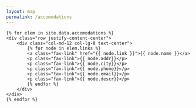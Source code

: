 ```yaml
---
layout: map
permalink: /accomodations
---
```


<div class="container d-flex align-items-center justify-content-center">
<div class="container-fluid">

    {% for elem in site.data.accomodations %}
    <div class="row justify-content-center">
        <div class="col-md-12 col-lg-8 text-center">
            {% for node in elem.links %}
            <a class="fav-link" href="{{ node.link }}">{{ node.name }}</a>
            <p class="fav-link">{{ node.addr}}</p>
            <p class="fav-link">{{ node.city}}</p>
            <p class="fav-link">{{ node.phone}}</p>
            <p class="fav-link">{{ node.email}}</p>
            <p class="fav-link">{{ node.descr}}</p>
            {% endfor %}
        </div>
    </div>
    {% endfor %}


</div>
</div>



<div class="container">
    <div class="row">
        <div class="col-auto"></div>
        <div class="col-map">
            <div id="map"></div>
        </div>
        <!-- Optional: clear the XS cols if their content doesn't match in height -->
        <div class="clearfix visible-xs-block"></div>
        <div class="col"></div>
    </div>
</div>

<script>
    const redIcon = new L.Icon({
      iconUrl:
        "https://raw.githubusercontent.com/pointhi/leaflet-color-markers/master/img/marker-icon-2x-red.png",
      shadowUrl:
        "https://cdnjs.cloudflare.com/ajax/libs/leaflet/0.7.7/images/marker-shadow.png",
      iconSize: [25, 41],
      iconAnchor: [12, 41],
      popupAnchor: [1, -34],
      shadowSize: [41, 41]
    });
    var map = L.map('map').setView([32.84404, -117.27534], 15);
    L.tileLayer('https://tile.openstreetmap.org/{z}/{x}/{y}.png', {
        maxZoom: 19,
        attribution: '&copy; <a href="http://www.openstreetmap.org/copyright">OpenStreetMap</a>'
    }).addTo(map);
    var reception = L.marker([32.8445548, -117.2779950], {icon: redIcon}).bindPopup("Museum of Contemporary Art").addTo(map);
    var church = L.marker([32.8439363, -117.2730929],{icon: redIcon}).bindPopup("Mary, Star of the Sea").addTo(map);

    var grandecolonial = L.marker([32.84761742908753, -117.27547418650815]).
    bindPopup("Grande Colonial Hotel").addTo(map);
    var scrippsinn= L.marker([32.84381003593314, -117.27906202682348]).
    bindPopup("Scripps Inn").addTo(map);
    var lavalencia = L.marker([32.84876426064253, -117.27365158754262]).
    bindPopup("La Valencia Hotel").addTo(map);
    
</script>